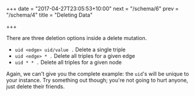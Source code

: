 +++
date = "2017-04-27T23:05:53+10:00"
next = "/schema/6"
prev = "/schema/4"
title = "Deleting Data"

+++

There are three deletion options inside a delete mutation.

* `uid <edge> uid/value .`  Delete a single triple 
* `uid <edge> * .`  Delete all triples for a given edge 
*  `uid * * .` Delete all triples for a given node

Again, we can't give you the complete example: the `uid`'s will be unique to
your instance.  Try something out though; you're not going to hurt
anyone, just delete their friends.

